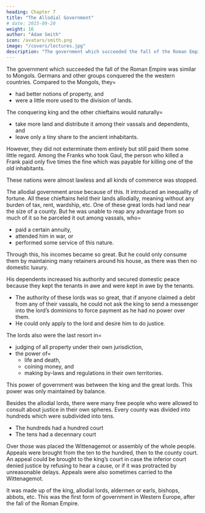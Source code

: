 ```yaml
---
heading: Chapter 7
title: "The Allodial Government"
# date: 2015-09-20
weight: 16
author: "Adam Smith"
icon: /avatars/smith.png
image: "/covers/lectures.jpg"
description: "The government which succeeded the fall of the Roman Empire was similar to Mongols"
---
```




<!-- We will now= 
- consider what form of government succeeded , and
- give an account of the origin of the modern European governments.
 -->

The government which succeeded the fall of the Roman Empire was similar to Mongols. Germans and other groups conquered the the western countries. Compared to the Mongols, they= 
- had better notions of property, and
- were a little more used to the division of lands.

The conquering king and the other chieftains would naturally= 
- take more land and distribute it among their vassals and dependents, and
- leave only a tiny share to the ancient inhabitants.

However, they did not exterminate them entirely but still paid them some little regard. Among the Franks who took Gaul, the person who killed a Frank paid only five times the fine which was payable for killing one of the old inhabitants.

These nations were almost lawless and all kinds of commerce was stopped.

The allodial government arose because of this. It introduced an inequality of fortune. All these chieftains held their lands allodially, meaning without any burden of tax, rent, wardship, etc. One of these great lords had land near the size of a county. But he was unable to reap any advantage from so much of it so he parceled it out among vassals, who= 
- paid a certain annuity,
- attended him in war, or
- performed some service of this nature.

Through this, his incomes became so great. But he could only consume them by maintaining many retainers around his house, as there was then no domestic luxury.

His dependents increased his authority and secured domestic peace because they kept the tenants in awe and were kept in awe by the tenants.
- The authority of these lords was so great, that if anyone claimed a debt from any of their vassals, he could not ask the king to send a messenger into the lord’s dominions to force payment as he had no power over them.
- He could only apply to the lord and desire him to do justice.

The lords also were the last resort in= 
- judging of all property under their own jurisdiction,
- the power of= 
  - life and death,
  - coining money, and
  - making by-laws and regulations in their own territories.

This power of government was between the king and the great lords. This power was only maintained by balance. 

Besides the allodial lords, there were many free people who were allowed to consult about justice in their own spheres. Every county was divided into hundreds which were subdivided into tens. 
- The hundreds had a hundred court
- The tens had a decennary court

Over those was placed the Wittenagemot or assembly of the whole people. Appeals were brought from the ten to the hundred, then to the county court. An appeal could be brought to the king’s court in case the inferior court denied justice by refusing to hear a cause, or if it was protracted by unreasonable delays. Appeals were also sometimes carried to the Wittenagemot.

It was made up of the king, allodial lords, aldermen or earls, bishops, abbots, etc. This was the first form of government in Western Europe, after the fall of the Roman Empire.
